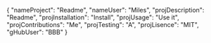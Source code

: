 {
	"nameProject": "Readme",
	"nameUser": "Miles",
	"projDescription": "Readme",
	"projInstallation": "Install",
	"projUsage": "Use it",
	"projContributions": "Me",
	"projTesting": "A",
	"projLisence": "MIT",
	"gHubUser": "BBB"
}